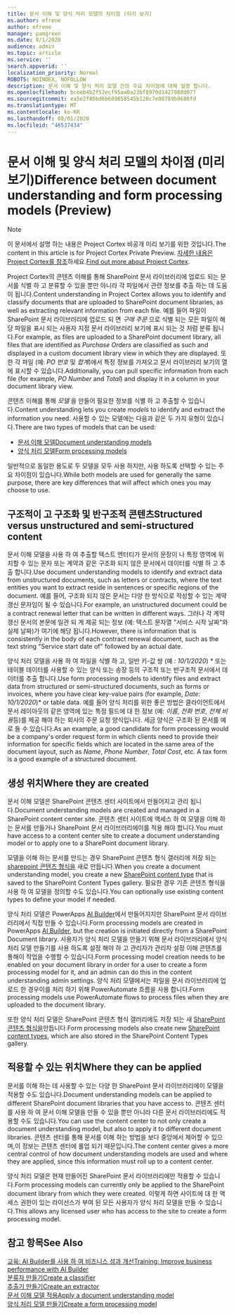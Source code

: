```yaml
---
title: 문서 이해 및 양식 처리 모델의 차이점 (미리 보기)
ms.author: efrene
author: efrene
manager: pamgreen
ms.date: 8/1/2020
audience: admin
ms.topic: article
ms.service: ''
search.appverid: ''
localization_priority: Normal
ROBOTS: NOINDEX, NOFOLLOW
description: 문서 이해 및 양식 처리 모델 간의 주요 차이점에 대해 설명 합니다.
ms.openlocfilehash: bceeb4b2f52ecf95aa0a23bf8970d1427088d877
ms.sourcegitcommit: ea5e2f85bd6b609658545b120c7e08789b9686fd
ms.translationtype: MT
ms.contentlocale: ko-KR
ms.lasthandoff: 08/01/2020
ms.locfileid: "46537434"
---
```

# <a name="difference-between-document-understanding-and-form-processing-models-preview"></a><span data-ttu-id="faa0e-103">문서 이해 및 양식 처리 모델의 차이점 (미리 보기)</span><span class="sxs-lookup"><span data-stu-id="faa0e-103">Difference between document understanding and form processing models (Preview)</span></span>

> [!Note] 
> <span data-ttu-id="faa0e-104">이 문서에서 설명 하는 내용은 Project Cortex 비공개 미리 보기를 위한 것입니다.</span><span class="sxs-lookup"><span data-stu-id="faa0e-104">The content in this article is for Project Cortex Private Preview.</span></span> <span data-ttu-id="faa0e-105">[자세한 내용은 Project Cortex를 참조](https://aka.ms/projectcortex)하세요.</span><span class="sxs-lookup"><span data-stu-id="faa0e-105">[Find out more about Project Cortex](https://aka.ms/projectcortex).</span></span>

<span data-ttu-id="faa0e-106">Project Cortex의 콘텐츠 이해를 통해 SharePoint 문서 라이브러리에 업로드 되는 문서를 식별 하 고 분류할 수 있을 뿐만 아니라 각 파일에서 관련 정보를 추출 하는 데 도움이 됩니다.</span><span class="sxs-lookup"><span data-stu-id="faa0e-106">Content understanding in Project Cortex allows you to identify and classify documents that are uploaded to SharePoint document libraries, as well as extracting relevant information from each file.</span></span>  <span data-ttu-id="faa0e-107">예를 들어 파일이 SharePoint 문서 라이브러리에 업로드 되 면 *구매 주문* 으로 식별 되는 모든 파일이 해당 파일을 표시 되는 사용자 지정 문서 라이브러리 보기에 표시 되는 것 처럼 분류 됩니다.</span><span class="sxs-lookup"><span data-stu-id="faa0e-107">For example, as files are uploaded to a SharePoint document library, all files that are identified as *Purchase Orders* are classified as such and displayed in a custom document library view in which they are displayed.</span></span> <span data-ttu-id="faa0e-108">또한 각 파일 (예: *PO 번호* 및 *합계*)에서 특정 정보를 가져오고 문서 라이브러리 보기의 열에 표시할 수 있습니다.</span><span class="sxs-lookup"><span data-stu-id="faa0e-108">Additionally, you can pull specific information from each file (for example, *PO Number* and *Total*) and display it in a column in your document library view.</span></span> 


<span data-ttu-id="faa0e-109">콘텐츠 이해를 통해 *모델* 을 만들어 필요한 정보를 식별 하 고 추출할 수 있습니다.</span><span class="sxs-lookup"><span data-stu-id="faa0e-109">Content understanding lets you create *models* to identify and extract the information you need.</span></span>  <span data-ttu-id="faa0e-110">사용할 수 있는 모델에는 다음과 같은 두 가지 유형이 있습니다.</span><span class="sxs-lookup"><span data-stu-id="faa0e-110">There are two types of models that can be used:</span></span>

- [<span data-ttu-id="faa0e-111">문서 이해 모델</span><span class="sxs-lookup"><span data-stu-id="faa0e-111">Document understanding models</span></span>](document-understanding-overview.md)
- [<span data-ttu-id="faa0e-112">양식 처리 모델</span><span class="sxs-lookup"><span data-stu-id="faa0e-112">Form processing models</span></span>](form-processing-overview.md)

<span data-ttu-id="faa0e-113">일반적으로 동일한 용도로 두 모델을 모두 사용 하지만, 사용 하도록 선택할 수 있는 주요 차이점이 있습니다.</span><span class="sxs-lookup"><span data-stu-id="faa0e-113">While both models are used for generally the same purpose, there are key differences that will affect which ones you may choose to use.</span></span>


## <a name="structured-versus-unstructured-and-semi-structured-content"></a><span data-ttu-id="faa0e-114">구조적이 고 구조화 및 반구조적 콘텐츠</span><span class="sxs-lookup"><span data-stu-id="faa0e-114">Structured versus unstructured and semi-structured content</span></span>

<span data-ttu-id="faa0e-115">문서 이해 모델을 사용 하 여 추출할 텍스트 엔터티가 문서의 문장이 나 특정 영역에 위치할 수 있는 문자 또는 계약과 같은 구조화 되지 않은 문서에서 데이터를 식별 하 고 추출 합니다.</span><span class="sxs-lookup"><span data-stu-id="faa0e-115">Use document understanding models to identify and extract data from unstructured documents, such as letters or contracts, where the text entities you want to extract reside in sentences or specific regions of the document.</span></span> <span data-ttu-id="faa0e-116">예를 들어, 구조화 되지 않은 문서는 다양 한 방식으로 작성할 수 있는 계약 갱신 문자임이 될 수 있습니다.</span><span class="sxs-lookup"><span data-stu-id="faa0e-116">For example, an unstructured document could be a contract renewal letter that can be written in different ways.</span></span> <span data-ttu-id="faa0e-117">그러나 각 계약 갱신 문서의 본문에 일관 되 게 제공 되는 정보 (예: 텍스트 문자열 "서비스 시작 날짜"와 실제 날짜)가 여기에 해당 됩니다.</span><span class="sxs-lookup"><span data-stu-id="faa0e-117">However, there is information that is consistently in the body of each contract renewal document, such as the text string "Service start date of" followed by an actual date.</span></span>   

<span data-ttu-id="faa0e-118">양식 처리 모델을 사용 하 여 파일을 식별 하 고, 일반 키-값 쌍 (예 *: 10/1/2020*) \* 또는 테이블 데이터를 사용할 수 있는 양식 또는 송장 등의 구조적 또는 반구조적 문서에서 데이터를 추출 합니다.</span><span class="sxs-lookup"><span data-stu-id="faa0e-118">Use form processing models to identify files and extract data from structured or semi-structured documents, such as forms or invoices, where you have clear key-value pairs (for example, *Date: 10/1/2020*)\* or table data.</span></span> <span data-ttu-id="faa0e-119">예를 들어 양식 처리를 위한 좋은 방법은 클라이언트에서 문서 레이아웃의 같은 영역에 있는 특정 필드에 대 한 정보 (예: *이름*, *전화 번호*, *전체 비용*등)를 제공 해야 하는 회사의 주문 요청 양식입니다.  세금 양식은 구조화 된 문서를 예로 들 수 있습니다.</span><span class="sxs-lookup"><span data-stu-id="faa0e-119">As an example, a good candidate for form processing would be a company's order request form in which clients need to provide their information for specific fields which are located in the same area of the document layout, such as *Name*, *Phone Number*, *Total Cost*, etc.  A tax form is a good example of a structured document.</span></span> 

## <a name="where-they-are-created"></a><span data-ttu-id="faa0e-120">생성 위치</span><span class="sxs-lookup"><span data-stu-id="faa0e-120">Where they are created</span></span>

<span data-ttu-id="faa0e-121">문서 이해 모델은 SharePoint 콘텐츠 센터 사이트에서 만들어지고 관리 됩니다.</span><span class="sxs-lookup"><span data-stu-id="faa0e-121">Document understanding models are created and managed in a SharePoint content center site.</span></span> <span data-ttu-id="faa0e-122">콘텐츠 센터 사이트에 액세스 하 여 모델을 이해 하는 문서를 만들거나 SharePoint 문서 라이브러리에이를 적용 해야 합니다.</span><span class="sxs-lookup"><span data-stu-id="faa0e-122">You must have access to a content center site to create a document understanding model or to apply one to a SharePoint document library.</span></span> 

<span data-ttu-id="faa0e-123">모델을 이해 하는 문서를 만드는 경우 SharePoint 콘텐츠 형식 갤러리에 저장 되는 [sharepoint 콘텐츠 형식을](https://support.microsoft.com/office/use-content-types-to-manage-content-consistently-on-a-site-48512bcb-6527-480b-b096-c03b7ec1d978) 새로 만듭니다.</span><span class="sxs-lookup"><span data-stu-id="faa0e-123">When you create a document understanding model, you create a new [SharePoint content type](https://support.microsoft.com/office/use-content-types-to-manage-content-consistently-on-a-site-48512bcb-6527-480b-b096-c03b7ec1d978) that is saved to the SharePoint Content Types gallery.</span></span> <span data-ttu-id="faa0e-124">필요한 경우 기존 콘텐츠 형식을 사용 하 여 모델을 정의할 수도 있습니다.</span><span class="sxs-lookup"><span data-stu-id="faa0e-124">You can optionally use existing content types to define your model if needed.</span></span>

<span data-ttu-id="faa0e-125">양식 처리 모델은 PowerApps [AI Builder](https://docs.microsoft.com/ai-builder/overview)에서 만들어지지만 SharePoint 문서 라이브러리에서 직접 만들 수 있습니다.</span><span class="sxs-lookup"><span data-stu-id="faa0e-125">Form processing models are created in PowerApps [AI Builder](https://docs.microsoft.com/ai-builder/overview), but the creation is initiated directly from a SharePoint Document library.</span></span> <span data-ttu-id="faa0e-126">사용자가 양식 처리 모델을 만들기 위해 문서 라이브러리에서 양식 처리 모델 만들기를 사용 하도록 설정 해야 하 고 관리자가 관리자 설정 이해 콘텐츠를 통해이 작업을 수행할 수 있습니다.</span><span class="sxs-lookup"><span data-stu-id="faa0e-126">Form processing model creation needs to be enabled on your document library in order for a user to create a form processing model for it, and an admin can do this in the content understanding admin settings.</span></span> <span data-ttu-id="faa0e-127">양식 처리 모델에서는 파일을 문서 라이브러리에 업로드 한 경우이를 처리 하기 위해 PowerAutomate 흐름을 사용 합니다.</span><span class="sxs-lookup"><span data-stu-id="faa0e-127">Form processing models use PowerAutomate flows to process files when they are uploaded to the document library.</span></span>

<span data-ttu-id="faa0e-128">또한 양식 처리 모델은 SharePoint 콘텐츠 형식 갤러리에도 저장 되는 새 [SharePoint 콘텐츠 형식을](https://support.microsoft.com/office/use-content-types-to-manage-content-consistently-on-a-site-48512bcb-6527-480b-b096-c03b7ec1d978)만듭니다.</span><span class="sxs-lookup"><span data-stu-id="faa0e-128">Form processing models also create new [SharePoint content types](https://support.microsoft.com/office/use-content-types-to-manage-content-consistently-on-a-site-48512bcb-6527-480b-b096-c03b7ec1d978), which are also stored in the SharePoint Content Types gallery.</span></span>

## <a name="where-they-can-be-applied"></a><span data-ttu-id="faa0e-129">적용할 수 있는 위치</span><span class="sxs-lookup"><span data-stu-id="faa0e-129">Where they can be applied</span></span>

<span data-ttu-id="faa0e-130">문서를 이해 하는 데 사용할 수 있는 다양 한 SharePoint 문서 라이브러리에이 모델을 적용할 수도 있습니다.</span><span class="sxs-lookup"><span data-stu-id="faa0e-130">Document understanding models can be applied to different SharePoint document libraries that you have access to.</span></span> <span data-ttu-id="faa0e-131">콘텐츠 센터를 사용 하 여 문서 이해 모델을 만들 수 있을 뿐만 아니라 다른 문서 라이브러리에도 적용할 수도 있습니다.</span><span class="sxs-lookup"><span data-stu-id="faa0e-131">You can use the content center to not only create a document understanding model, but also to apply it to different document libraries.</span></span> <span data-ttu-id="faa0e-132">콘텐츠 센터를 통해 문서를 이해 하는 방법을 보다 중앙에서 제어할 수 있으며,이 정보는 콘텐츠 센터에 롤업 되기 때문입니다.</span><span class="sxs-lookup"><span data-stu-id="faa0e-132">The content center gives a more central control of how document understanding models are used and where they are applied, since this information must roll up to a content center.</span></span>

<span data-ttu-id="faa0e-133">양식 처리 모델은 현재 만들어진 SharePoint 문서 라이브러리에만 적용할 수 있습니다.</span><span class="sxs-lookup"><span data-stu-id="faa0e-133">Form processing models can currently only be applied to the SharePoint document library from which they were created.</span></span> <span data-ttu-id="faa0e-134">이렇게 하면 사이트에 대 한 액세스 권한이 있는 라이선스가 부여 된 모든 사용자가 양식 처리 모델을 만들 수 있습니다.</span><span class="sxs-lookup"><span data-stu-id="faa0e-134">This allows any licensed user who has access to the site to create a form processing model.</span></span>




 ## <a name="see-also"></a><span data-ttu-id="faa0e-135">참고 항목</span><span class="sxs-lookup"><span data-stu-id="faa0e-135">See Also</span></span>
[<span data-ttu-id="faa0e-136">교육: AI Builder를 사용 하 여 비즈니스 성과 개선</span><span class="sxs-lookup"><span data-stu-id="faa0e-136">Training: Improve business performance with AI Builder</span></span>](https://docs.microsoft.com/learn/paths/improve-business-performance-ai-builder/?source=learn)</br>
[<span data-ttu-id="faa0e-137">분류자 만들기</span><span class="sxs-lookup"><span data-stu-id="faa0e-137">Create a classifier</span></span>](create-a-classifier.md)</br>
[<span data-ttu-id="faa0e-138">추출기 만들기</span><span class="sxs-lookup"><span data-stu-id="faa0e-138">Create an extractor</span></span>](create-an-extractor.md)</br>
[<span data-ttu-id="faa0e-139">문서 이해 모델 적용</span><span class="sxs-lookup"><span data-stu-id="faa0e-139">Apply a document understanding model</span></span>](apply-a-model.md)</br>
[<span data-ttu-id="faa0e-140">양식 처리 모델 만들기</span><span class="sxs-lookup"><span data-stu-id="faa0e-140">Create a form processing model</span></span>](create-a-form-processing-model.md)</br>



  
  



